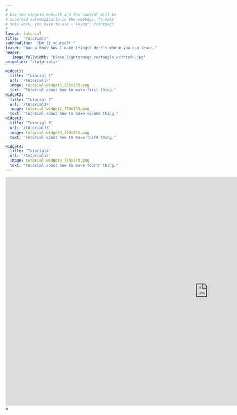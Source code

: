 ```yaml
---
#
# Use the widgets beneath and the content will be
# inserted automagically in the webpage. To make
# this work, you have to use › layout: frontpage
#
layout: tutorial
title:  "Tutorials"
subheadline:  "Do it yourself!"
teaser: "Wanna know how I make things? Here's where you can learn."
header:
   image_fullwidth: "plain_lightorange_rectangle_withtofu.jpg"
permalink: "/tutorials/"

widget1:
  title: "Tutorial 1"
  url: '/tutorial1/'
  image: tutorial-widget1_220x133.png
  text: "Tutorial about how to make first thing."
widget2:
  title: "Tutorial 2"
  url: '/tutorial2/'
  image: tutorial-widget2_220x133.png
  text: "Tutorial about how to make second thing."
widget3:
  title: "Tutorial 3"
  url: '/tutorial3/'
  image: tutorial-widget3_220x133.png
  text: "Tutorial about how to make third thing."

widget4:
  title: "Tutorial4"
  url: '/tutorials/'
  image: tutorial-widget4_220x133.png
  text: "Tutorial about how to make fourth thing."
---
```


<div id="videoModal" class="reveal-modal large" data-reveal="">
  <div class="flex-video widescreen vimeo" style="display: block;">
    <iframe width="1280" height="720" src="https://www.youtube.com/embed/3b5zCFSmVvU" frameborder="0" allowfullscreen></iframe>
  </div>
  <a class="close-reveal-modal">&#215;</a>
</div>
